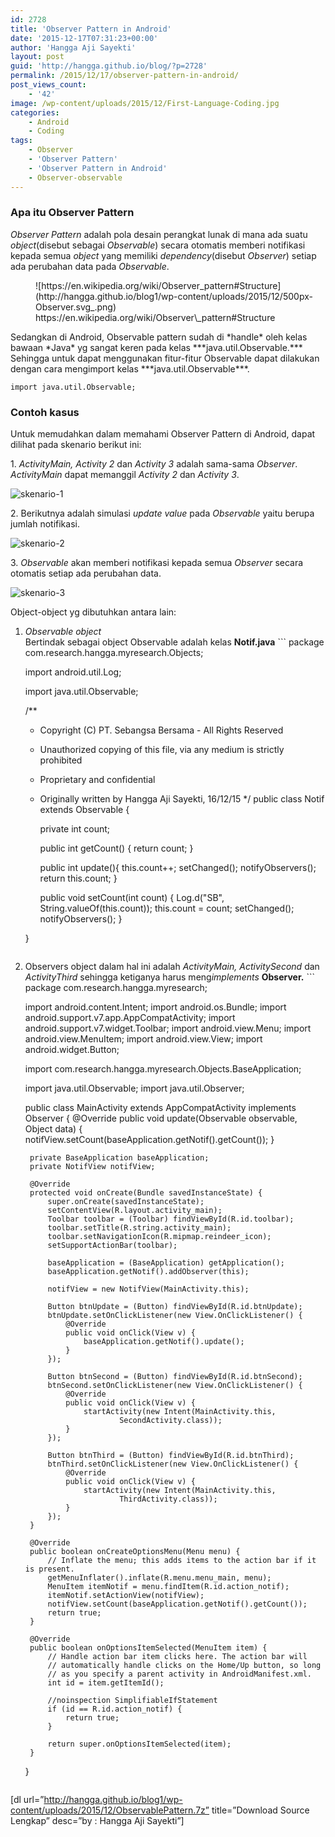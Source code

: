 ```yaml
---
id: 2728
title: 'Observer Pattern in Android'
date: '2015-12-17T07:31:23+00:00'
author: 'Hangga Aji Sayekti'
layout: post
guid: 'http://hangga.github.io/blog/?p=2728'
permalink: /2015/12/17/observer-pattern-in-android/
post_views_count:
    - '42'
image: /wp-content/uploads/2015/12/First-Language-Coding.jpg
categories:
    - Android
    - Coding
tags:
    - Observer
    - 'Observer Pattern'
    - 'Observer Pattern in Android'
    - Observer-observable
---
```


### Apa itu Observer Pattern

*Observer Pattern* adalah pola desain perangkat lunak di mana ada suatu *object*(disebut sebagai *Observable*) secara otomatis memberi notifikasi kepada semua *object* yang memiliki *dependency*(disebut *Observer*) setiap ada perubahan data pada *Observable*.

<figure aria-describedby="caption-attachment-2736" class="wp-caption aligncenter" id="attachment_2736" style="width: 500px">![https://en.wikipedia.org/wiki/Observer_pattern#Structure](http://hangga.github.io/blog1/wp-content/uploads/2015/12/500px-Observer.svg_.png)<figcaption class="wp-caption-text" id="caption-attachment-2736">https://en.wikipedia.org/wiki/Observer\_pattern#Structure</figcaption></figure>Sedangkan di Android, Observable pattern sudah di *handle* oleh kelas bawaan *Java* yg sangat keren pada kelas ***java.util.Observable.*** Sehingga untuk dapat menggunakan fitur-fitur Observable dapat dilakukan dengan cara mengimport kelas ***java.util.Observable***.

```
import java.util.Observable;
```

### Contoh kasus

Untuk memudahkan dalam memahami Observer Pattern di Android, dapat dilihat pada skenario berikut ini:

1\. *ActivityMain, Activity 2* dan *Activity 3* adalah sama-sama *Observer*. *ActivityMain* dapat memanggil *Activity 2* dan *Activity 3*.

![skenario-1](http://hangga.github.io/blog1/wp-content/uploads/2015/12/skenario-1-510x360.png)

2\. Berikutnya adalah simulasi *update value* pada *Observable* yaitu berupa jumlah notifikasi.

![skenario-2](http://hangga.github.io/blog1/wp-content/uploads/2015/12/skenario-2-510x360.png)

3\. *Observable* akan memberi notifikasi kepada semua *Observer* secara otomatis setiap ada perubahan data.

![skenario-3](http://hangga.github.io/blog1/wp-content/uploads/2015/12/skenario-3-510x361.png)

Object-object yg dibutuhkan antara lain:

1. *Observable object*  
    Bertindak sebagai object Observable adalah kelas ****Notif.java**** ```
    package com.research.hangga.myresearch.Objects;
    
    import android.util.Log;
    
    import java.util.Observable;
    
    /**
     * Copyright (C) PT. Sebangsa Bersama - All Rights Reserved
     * Unauthorized copying of this file, via any medium is strictly prohibited
     * Proprietary and confidential
     * Originally written by Hangga Aji Sayekti, 16/12/15
     */
    public class Notif extends Observable {
    
        private int count;
    
        public int getCount() {
            return count;
        }
    
        public int update(){
            this.count++;
            setChanged();
            notifyObservers();
            return this.count;
        }
    
        public void setCount(int count) {
            Log.d("SB", String.valueOf(this.count));
            this.count = count;
            setChanged();
            notifyObservers();
        }
    
    }
    ```
2. Observers object dalam hal ini adalah *ActivityMain, ActivitySecond* dan *ActivityThird* sehingga ketiganya harus meng*implements* **Observer.** ```
    package com.research.hangga.myresearch;
    
    import android.content.Intent;
    import android.os.Bundle;
    import android.support.v7.app.AppCompatActivity;
    import android.support.v7.widget.Toolbar;
    import android.view.Menu;
    import android.view.MenuItem;
    import android.view.View;
    import android.widget.Button;
    
    import com.research.hangga.myresearch.Objects.BaseApplication;
    
    import java.util.Observable;
    import java.util.Observer;
    
    public class MainActivity extends AppCompatActivity implements Observer {
        @Override
        public void update(Observable observable, Object data) {
            notifView.setCount(baseApplication.getNotif().getCount());
        }
    
        private BaseApplication baseApplication;
        private NotifView notifView;
    
        @Override
        protected void onCreate(Bundle savedInstanceState) {
            super.onCreate(savedInstanceState);
            setContentView(R.layout.activity_main);
            Toolbar toolbar = (Toolbar) findViewById(R.id.toolbar);
            toolbar.setTitle(R.string.activity_main);
            toolbar.setNavigationIcon(R.mipmap.reindeer_icon);
            setSupportActionBar(toolbar);
    
            baseApplication = (BaseApplication) getApplication();
            baseApplication.getNotif().addObserver(this);
    
            notifView = new NotifView(MainActivity.this);
    
            Button btnUpdate = (Button) findViewById(R.id.btnUpdate);
            btnUpdate.setOnClickListener(new View.OnClickListener() {
                @Override
                public void onClick(View v) {
                    baseApplication.getNotif().update();
                }
            });
    
            Button btnSecond = (Button) findViewById(R.id.btnSecond);
            btnSecond.setOnClickListener(new View.OnClickListener() {
                @Override
                public void onClick(View v) {
                    startActivity(new Intent(MainActivity.this,
                            SecondActivity.class));
                }
            });
    
            Button btnThird = (Button) findViewById(R.id.btnThird);
            btnThird.setOnClickListener(new View.OnClickListener() {
                @Override
                public void onClick(View v) {
                    startActivity(new Intent(MainActivity.this,
                            ThirdActivity.class));
                }
            });
        }
    
        @Override
        public boolean onCreateOptionsMenu(Menu menu) {
            // Inflate the menu; this adds items to the action bar if it is present.
            getMenuInflater().inflate(R.menu.menu_main, menu);
            MenuItem itemNotif = menu.findItem(R.id.action_notif);
            itemNotif.setActionView(notifView);
            notifView.setCount(baseApplication.getNotif().getCount());
            return true;
        }
    
        @Override
        public boolean onOptionsItemSelected(MenuItem item) {
            // Handle action bar item clicks here. The action bar will
            // automatically handle clicks on the Home/Up button, so long
            // as you specify a parent activity in AndroidManifest.xml.
            int id = item.getItemId();
    
            //noinspection SimplifiableIfStatement
            if (id == R.id.action_notif) {
                return true;
            }
    
            return super.onOptionsItemSelected(item);
        }
    }
    ```

\[dl url=”http://hangga.github.io/blog1/wp-content/uploads/2015/12/ObservablePattern.7z” title=”Download Source Lengkap” desc=”by : Hangga Aji Sayekti”\]